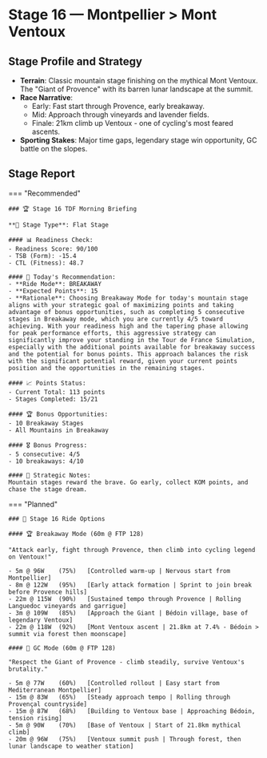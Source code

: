 # Stage 16 — Montpellier > Mont Ventoux

## Stage Profile and Strategy

- **Terrain**: Classic mountain stage finishing on the mythical Mont Ventoux. The "Giant of Provence" with its barren lunar landscape at the summit.
- **Race Narrative**:
	- Early: Fast start through Provence, early breakaway.
	- Mid: Approach through vineyards and lavender fields.
	- Finale: 21km climb up Ventoux - one of cycling's most feared ascents.
- **Sporting Stakes**: Major time gaps, legendary stage win opportunity, GC battle on the slopes.

## Stage Report

=== "Recommended"

	### 🏆 Stage 16 TDF Morning Briefing

	**🏁 Stage Type**: Flat Stage

	#### 📊 Readiness Check:
	- Readiness Score: 90/100
	- TSB (Form): -15.4
	- CTL (Fitness): 48.7

	#### 🎯 Today's Recommendation:
	- **Ride Mode**: BREAKAWAY
	- **Expected Points**: 15
	- **Rationale**: Choosing Breakaway Mode for today's mountain stage aligns with your strategic goal of maximizing points and taking advantage of bonus opportunities, such as completing 5 consecutive stages in Breakaway mode, which you are currently 4/5 toward achieving. With your readiness high and the tapering phase allowing for peak performance efforts, this aggressive strategy can significantly improve your standing in the Tour de France Simulation, especially with the additional points available for breakaway success and the potential for bonus points. This approach balances the risk with the significant potential reward, given your current points position and the opportunities in the remaining stages.

	#### 📈 Points Status:
	- Current Total: 113 points
	- Stages Completed: 15/21

	#### 🏆 Bonus Opportunities:
	- 10 Breakaway Stages
	- All Mountains in Breakaway

	#### 🎖️ Bonus Progress:
	- 5 consecutive: 4/5
	- 10 breakaways: 4/10

	#### 📝 Strategic Notes:
	Mountain stages reward the brave. Go early, collect KOM points, and chase the stage dream.
=== "Planned"

	### 🚴 Stage 16 Ride Options

	#### 🏆 Breakaway Mode (60m @ FTP 128)
	
	"Attack early, fight through Provence, then climb into cycling legend on Ventoux!"

	- 5m @ 96W    (75%)   [Controlled warm-up | Nervous start from Montpellier]
	- 8m @ 122W   (95%)   [Early attack formation | Sprint to join break before Provence hills]
	- 22m @ 115W  (90%)   [Sustained tempo through Provence | Rolling Languedoc vineyards and garrigue]
	- 3m @ 109W   (85%)   [Approach the Giant | Bédoin village, base of legendary Ventoux]
	- 22m @ 118W  (92%)   [Mont Ventoux ascent | 21.8km at 7.4% - Bédoin > summit via forest then moonscape]
	
	#### 🦺 GC Mode (60m @ FTP 128)

	"Respect the Giant of Provence - climb steadily, survive Ventoux's brutality."

	- 5m @ 77W    (60%)   [Controlled rollout | Easy start from Mediterranean Montpellier]
	- 15m @ 83W   (65%)   [Steady approach tempo | Rolling through Provençal countryside]
	- 15m @ 87W   (68%)   [Building to Ventoux base | Approaching Bédoin, tension rising]
	- 5m @ 90W    (70%)   [Base of Ventoux | Start of 21.8km mythical climb]
	- 20m @ 96W   (75%)   [Ventoux summit push | Through forest, then lunar landscape to weather station]
